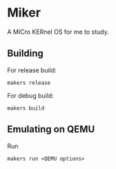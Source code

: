 # Miker

A MICro KERnel OS for me to study.

## Building

For release build:

```
makers release
```

For debug build:

```
makers build
```

## Emulating on QEMU

Run

```
makers run <QEMU options>
```

